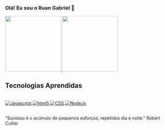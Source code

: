### Olá! Eu sou o Ruan Gabriel 👋

 <div>
<a href="https://github.com/Ruan-Santana">
<img height="180em" src="https://github-readme-stats.vercel.app/api?username=Ruan-Santana&show_icons=true&theme=dracula"/>
   <!--<img src="https://github-readme-stats.vercel.app/api?username=Ruan-Santana&amp;bg_color=30,e96443,904e95&amp;title_color=fff&amp;text_color=#0eaddb;&show_icons=true&include_all_commits=true&count_private=true" style="max-width: 100%;">-->
  <img height="180em" src="https://github-readme-stats.vercel.app/api/top-langs/?username=Ruan-Santana&layout=compact&langs_count=6&theme=dracula"/>
</a>
</div>

## Tecnologias Aprendidas

<div style="display: inline_block"><br>
<a href="https://github.com/Ruan-Santana">
  <img align="center" alt="Javascript" src="https://img.shields.io/badge/JavaScript-323330?style=for-the-badge&logo=javascript&logoColor=F7DF1E">
  <img align="center" alt="html5" src="https://img.shields.io/badge/HTML5-E34F26?style=for-the-badge&logo=html5&logoColor=white">
  <img align="center" alt="CSS" src="https://img.shields.io/badge/CSS3-1572B6?style=for-the-badge&logo=css3&logoColor=white">
  <img align="center" alt="NodeJs" src="https://img.shields.io/badge/Node.js-43853D?style=for-the-badge&logo=node.js&logoColor=white">
</a>
</div><br/>

"Sucesso é o acúmulo de pequenos esforços, repetidos dia e noite."
Robert Cullier 
